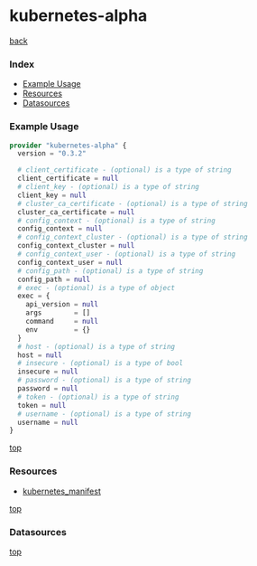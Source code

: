 # kubernetes-alpha

[back](../)

### Index

- [Example Usage](#example-usage)
- [Resources](#resources)
- [Datasources](#datasources)

### Example Usage

```terraform
provider "kubernetes-alpha" {
  version = "0.3.2"

  # client_certificate - (optional) is a type of string
  client_certificate = null
  # client_key - (optional) is a type of string
  client_key = null
  # cluster_ca_certificate - (optional) is a type of string
  cluster_ca_certificate = null
  # config_context - (optional) is a type of string
  config_context = null
  # config_context_cluster - (optional) is a type of string
  config_context_cluster = null
  # config_context_user - (optional) is a type of string
  config_context_user = null
  # config_path - (optional) is a type of string
  config_path = null
  # exec - (optional) is a type of object
  exec = {
    api_version = null
    args        = []
    command     = null
    env         = {}
  }
  # host - (optional) is a type of string
  host = null
  # insecure - (optional) is a type of bool
  insecure = null
  # password - (optional) is a type of string
  password = null
  # token - (optional) is a type of string
  token = null
  # username - (optional) is a type of string
  username = null
}
```

[top](#index)

### Resources


- [kubernetes_manifest](./r/kubernetes_manifest.md)


[top](#index)

### Datasources



[top](#index)